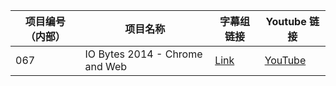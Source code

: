 












| 项目编号（内部） | 项目名称 | 字幕组链接 | Youtube 链接  |
| ---- | ---- | ---- | ---- |
|  067 | IO Bytes 2014 - Chrome and Web | [Link](http://pub.gfansub.com//Chrome/067-IO-Bytes-2014-Chrome_and_Web/index.html) | [YouTube](https://www.youtube.com/playlist?list=PLOU2XLYxmsII8L540LbY5hdC23cmoZMhV) |

